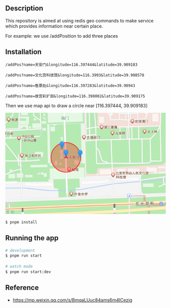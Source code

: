 ## Description

This repository is aimed at using redis geo commands to make service which provides information near certain place.

For example:
we use /addPosition to add three places

## Installation

```
/addPos?name=天安门&longitude=116.397444&latitude=39.909183

/addPos?name=文化宫科技馆&longitude=116.3993&latitude=39.908578

/addPos?name=售票处&longitude=116.397283&latitude=39.90943

/addPos?name=故宫彩扩部&longitude=116.398002&latitude=39.909175
```

Then we use map api to draw a circle near [116.397444, 39.909183]

![avatar](circle.png)

```bash
$ pnpm install
```

## Running the app

```bash
# development
$ pnpm run start

# watch mode
$ pnpm run start:dev
```

## Reference

- https://mp.weixin.qq.com/s/BmqaLUuc84ams6m4ICezjg
